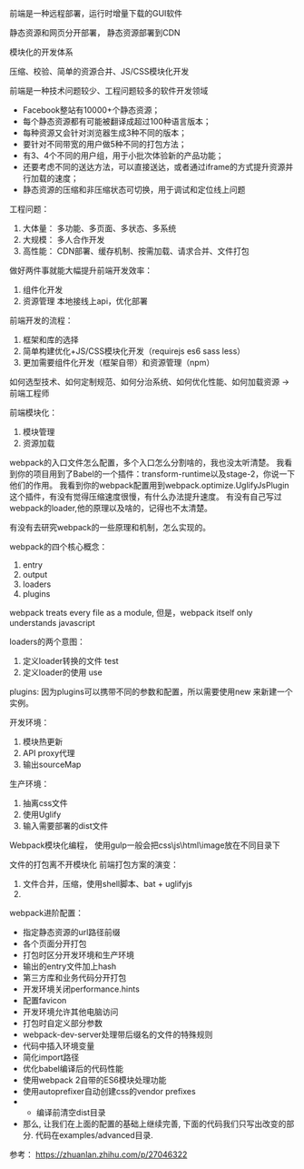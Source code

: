 前端是一种远程部署，运行时增量下载的GUI软件

静态资源和网页分开部署， 静态资源部署到CDN

模块化的开发体系

压缩、校验、简单的资源合并、JS/CSS模块化开发



前端是一种技术问题较少、工程问题较多的软件开发领域
  * Facebook整站有10000+个静态资源；
  * 每个静态资源都有可能被翻译成超过100种语言版本；
  * 每种资源又会针对浏览器生成3种不同的版本；
  * 要针对不同带宽的用户做5种不同的打包方法；
  * 有3、4个不同的用户组，用于小批次体验新的产品功能；
  * 还要考虑不同的送达方法，可以直接送达，或者通过iframe的方式提升资源并行加载的速度；
  * 静态资源的压缩和非压缩状态可切换，用于调试和定位线上问题




工程问题：
  1. 大体量： 多功能、多页面、多状态、多系统
  2. 大规模： 多人合作开发
  3. 高性能： CDN部署、缓存机制、按需加载、请求合并、文件打包



做好两件事就能大幅提升前端开发效率：
  1. 组件化开发   
  2. 资源管理    本地接线上api，优化部署



前端开发的流程：

  1. 框架和库的选择
  2. 简单构建优化+JS/CSS模块化开发（requirejs  es6  sass less）
  3. 更加需要组件化开发（框架自带）和资源管理（npm）



如何选型技术、如何定制规范、如何分治系统、如何优化性能、如何加载资源 ->前端工程师

前端模块化：

  1. 模块管理
  2. 资源加载




webpack的入口文件怎么配置，多个入口怎么分割啥的，我也没太听清楚。
我看到你的项目用到了Babel的一个插件：transform-runtime以及stage-2，你说一下他们的作用。
我看到你的webpack配置用到webpack.optimize.UglifyJsPlugin这个插件，有没有觉得压缩速度很慢，有什么办法提升速度。
有没有自己写过webpack的loader,他的原理以及啥的，记得也不太清楚。

有没有去研究webpack的一些原理和机制，怎么实现的。

webpack的四个核心概念：

  1. entry
  2. output
  3. loaders
  4. plugins


webpack treats every file as a module, 但是，webpack itself only understands javascript

loaders的两个意图：

  1. 定义loader转换的文件  test
  2. 定义loader的使用 use


plugins:
因为plugins可以携带不同的参数和配置，所以需要使用new 来新建一个实例。


开发环境：

  1. 模块热更新
  2. API proxy代理
  3. 输出sourceMap


生产环境：

  1. 抽离css文件
  2. 使用Uglify
  3. 输入需要部署的dist文件


Webpack模块化编程， 使用gulp一般会把css\js\html\image放在不同目录下



文件的打包离不开模块化
前端打包方案的演变：

  1. 文件合并，压缩，使用shell脚本、bat + uglifyjs
  2. 





webpack进阶配置：

  * 指定静态资源的url路径前缀
  * 各个页面分开打包
  * 打包时区分开发环境和生产环境
  * 输出的entry文件加上hash
  * 第三方库和业务代码分开打包
  * 开发环境关闭performance.hints
  * 配置favicon
  * 开发环境允许其他电脑访问
  * 打包时自定义部分参数
  * webpack-dev-server处理带后缀名的文件的特殊规则
  * 代码中插入环境变量
  * 简化import路径
  * 优化babel编译后的代码性能
  * 使用webpack 2自带的ES6模块处理功能
  * 使用autoprefixer自动创建css的vendor prefixes
  * * 编译前清空dist目录
  * 那么, 让我们在上面的配置的基础上继续完善, 下面的代码我们只写出改变的部分. 代码在examples/advanced目录.



参考：
https://zhuanlan.zhihu.com/p/27046322










